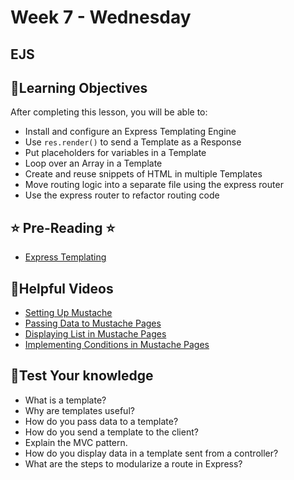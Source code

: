 # Week 7 - Wednesday

## EJS

## 📍Learning Objectives
After completing this lesson, you will be able to:

- Install and configure an Express Templating Engine
- Use `res.render()` to send a Template as a Response
- Put placeholders for variables in a Template
- Loop over an Array in a Template
- Create and reuse snippets of HTML in multiple Templates
- Move routing logic into a separate file using the express router
- Use the express router to refactor routing code
 

## ⭐️ Pre-Reading ⭐️
- [Express Templating](https://digitalcrafts.instructure.com/courses/189/pages/reading-express-template-engine?module_item_id=23381)
<!-- - [Express Middleware](https://learn.digitalcrafts.com/immersive/lessons/back-end-foundations/express-middleware/#learning-objectives) -->

<!-- ## 📍Agenda -->

<!-- ## 🟣Labs 
- [artspeakers](https://github.com/veros-labs/lab-node-ejs-artspeakers) -->

<!-- ## 🟡 Lecture Presentations
- [EJS](https://dc-houston.herokuapp.com/p2/Node/EJS.html#1) -->

<!-- ## 🟠Homework 
- [music website](./homework) -->

## 🔵Helpful Videos
- [Setting Up Mustache](https://www.udemy.com/course/nodejs-complete-guide-to-building-data-driven-applications/learn/lecture/14105026#overview)
- [Passing Data to Mustache Pages](https://www.udemy.com/course/nodejs-complete-guide-to-building-data-driven-applications/learn/lecture/14105028#overview)
- [Displaying List in Mustache Pages](https://www.udemy.com/course/nodejs-complete-guide-to-building-data-driven-applications/learn/lecture/14107765#overview)
- [Implementing Conditions in Mustache
Pages](https://www.udemy.com/course/nodejs-complete-guide-to-building-data-driven-applications/learn/lecture/14107771#overview)

<!-- ## ✔️Todo Checklist
- [ ] -->

<!-- ## 🔶Vocabulary -->

## 🔷Test Your knowledge
- What is a template?
- Why are templates useful? 
- How do you pass data to a template?
- How do you send a template to the client? 
- Explain the MVC pattern. 
- How do you display data in a template sent from a controller?
- What are the steps to modularize a route in Express?

<!-- ## Resources 
- []() -->



